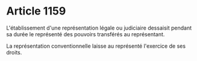# Article 1159

L'établissement d'une représentation légale ou judiciaire dessaisit pendant sa durée le représenté des pouvoirs transférés au représentant.

La représentation conventionnelle laisse au représenté l'exercice de ses droits.
